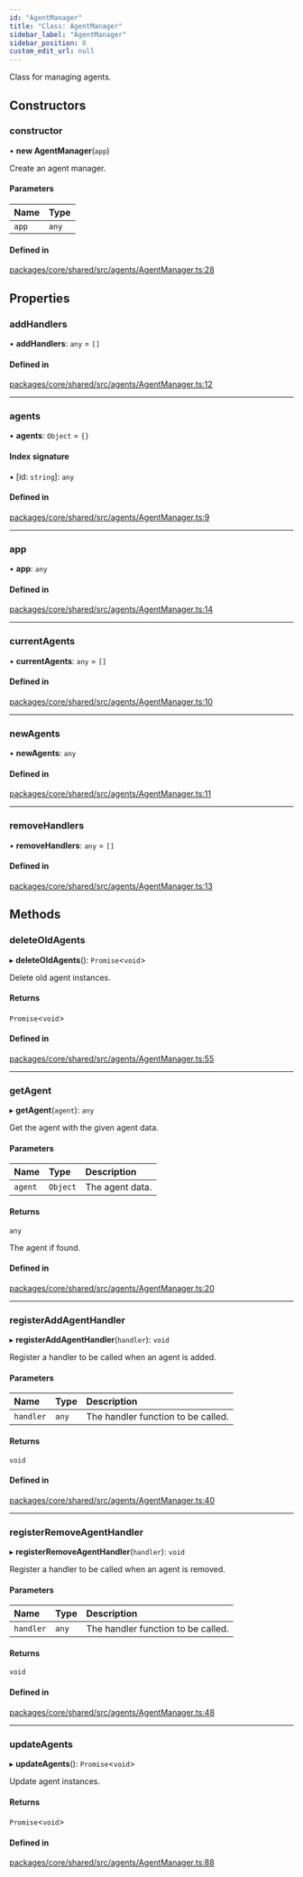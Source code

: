 ```yaml
---
id: "AgentManager"
title: "Class: AgentManager"
sidebar_label: "AgentManager"
sidebar_position: 0
custom_edit_url: null
---
```


Class for managing agents.

## Constructors

### constructor

• **new AgentManager**(`app`)

Create an agent manager.

#### Parameters

| Name | Type |
| :------ | :------ |
| `app` | `any` |

#### Defined in

[packages/core/shared/src/agents/AgentManager.ts:28](https://github.com/Oneirocom/Magick/blob/0b84928f/packages/core/shared/src/agents/AgentManager.ts#L28)

## Properties

### addHandlers

• **addHandlers**: `any` = `[]`

#### Defined in

[packages/core/shared/src/agents/AgentManager.ts:12](https://github.com/Oneirocom/Magick/blob/0b84928f/packages/core/shared/src/agents/AgentManager.ts#L12)

___

### agents

• **agents**: `Object` = `{}`

#### Index signature

▪ [id: `string`]: `any`

#### Defined in

[packages/core/shared/src/agents/AgentManager.ts:9](https://github.com/Oneirocom/Magick/blob/0b84928f/packages/core/shared/src/agents/AgentManager.ts#L9)

___

### app

• **app**: `any`

#### Defined in

[packages/core/shared/src/agents/AgentManager.ts:14](https://github.com/Oneirocom/Magick/blob/0b84928f/packages/core/shared/src/agents/AgentManager.ts#L14)

___

### currentAgents

• **currentAgents**: `any` = `[]`

#### Defined in

[packages/core/shared/src/agents/AgentManager.ts:10](https://github.com/Oneirocom/Magick/blob/0b84928f/packages/core/shared/src/agents/AgentManager.ts#L10)

___

### newAgents

• **newAgents**: `any`

#### Defined in

[packages/core/shared/src/agents/AgentManager.ts:11](https://github.com/Oneirocom/Magick/blob/0b84928f/packages/core/shared/src/agents/AgentManager.ts#L11)

___

### removeHandlers

• **removeHandlers**: `any` = `[]`

#### Defined in

[packages/core/shared/src/agents/AgentManager.ts:13](https://github.com/Oneirocom/Magick/blob/0b84928f/packages/core/shared/src/agents/AgentManager.ts#L13)

## Methods

### deleteOldAgents

▸ **deleteOldAgents**(): `Promise`<`void`\>

Delete old agent instances.

#### Returns

`Promise`<`void`\>

#### Defined in

[packages/core/shared/src/agents/AgentManager.ts:55](https://github.com/Oneirocom/Magick/blob/0b84928f/packages/core/shared/src/agents/AgentManager.ts#L55)

___

### getAgent

▸ **getAgent**(`agent`): `any`

Get the agent with the given agent data.

#### Parameters

| Name | Type | Description |
| :------ | :------ | :------ |
| `agent` | `Object` | The agent data. |

#### Returns

`any`

The agent if found.

#### Defined in

[packages/core/shared/src/agents/AgentManager.ts:20](https://github.com/Oneirocom/Magick/blob/0b84928f/packages/core/shared/src/agents/AgentManager.ts#L20)

___

### registerAddAgentHandler

▸ **registerAddAgentHandler**(`handler`): `void`

Register a handler to be called when an agent is added.

#### Parameters

| Name | Type | Description |
| :------ | :------ | :------ |
| `handler` | `any` | The handler function to be called. |

#### Returns

`void`

#### Defined in

[packages/core/shared/src/agents/AgentManager.ts:40](https://github.com/Oneirocom/Magick/blob/0b84928f/packages/core/shared/src/agents/AgentManager.ts#L40)

___

### registerRemoveAgentHandler

▸ **registerRemoveAgentHandler**(`handler`): `void`

Register a handler to be called when an agent is removed.

#### Parameters

| Name | Type | Description |
| :------ | :------ | :------ |
| `handler` | `any` | The handler function to be called. |

#### Returns

`void`

#### Defined in

[packages/core/shared/src/agents/AgentManager.ts:48](https://github.com/Oneirocom/Magick/blob/0b84928f/packages/core/shared/src/agents/AgentManager.ts#L48)

___

### updateAgents

▸ **updateAgents**(): `Promise`<`void`\>

Update agent instances.

#### Returns

`Promise`<`void`\>

#### Defined in

[packages/core/shared/src/agents/AgentManager.ts:88](https://github.com/Oneirocom/Magick/blob/0b84928f/packages/core/shared/src/agents/AgentManager.ts#L88)
